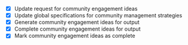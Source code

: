 - [x] Update request for community engagement ideas
- [x] Update global specifications for community management strategies
- [x] Generate community engagement ideas for output
- [x] Complete community engagement ideas for output
- [x] Mark community engagement ideas as complete
